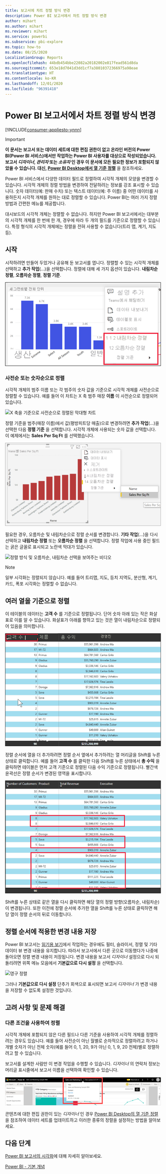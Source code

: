 ```yaml
---
title: 보고서에 차트 정렬 방식 변경
description: Power BI 보고서에서 차트 정렬 방식 변경
author: mihart
ms.author: mihart
ms.reviewer: mihart
ms.service: powerbi
ms.subservice: pbi-explore
ms.topic: how-to
ms.date: 08/25/2020
LocalizationGroup: Reports
ms.openlocfilehash: 44bdb454bbe22082a20182002e817fead561d8da
ms.sourcegitcommit: 653e18d7041d3dd1cf7a38010372366975a98eae
ms.translationtype: HT
ms.contentlocale: ko-KR
ms.lasthandoff: 12/01/2020
ms.locfileid: "96391418"
---
```

# <a name="change-how-a-chart-is-sorted-in-a-power-bi-report"></a>Power BI 보고서에서 차트 정렬 방식 변경

[!INCLUDE[consumer-appliesto-ynnn](../includes/consumer-appliesto-ynnn.md)]


> [!IMPORTANT]
> **이 문서는 보고서 또는 데이터 세트에 대한 편집 권한이 없고 온라인 버전의 Power BI(Power BI 서비스)에서만 작업하는 Power BI 사용자를 대상으로 작성되었습니다. 보고서 *디자이너*, *관리자* 또는 *소유자* 인 경우 이 문서에 모든 필요한 정보가 포함되지 않았을 수 있습니다. 대신, [Power BI Desktop에서 열 기준 정렬](../create-reports/desktop-sort-by-column.md)** 을 참조하세요.

Power BI 서비스에서 다양한 데이터 필드로 정렬하여 시각적 개체의 모양을 변경할 수 있습니다. 시각적 개체의 정렬 방법을 변경하여 전달하려는 정보를 강조 표시할 수 있습니다. 숫자 데이터(예: 판매 수치) 또는 텍스트 데이터(예: 주 이름) 중 어떤 데이터를 사용하든지 시각적 개체를 원하는 대로 정렬할 수 있습니다. Power BI는 여러 가지 정렬 방법과 간편한 메뉴를 제공합니다. 

대시보드의 시각적 개체는 정렬할 수 없습니다. 하지만 Power BI 보고서에서는 대부분의 시각적 개체를 한 번에 한 개, 경우에 따라 두 개의 필드를 기준으로 정렬할 수 있습니다. 특정 형식의 시각적 개체에는 정렬을 전혀 사용할 수 없습니다(트리 맵, 계기, 지도 등). 

## <a name="get-started"></a>시작

시작하려면 만들어 두었거나 공유해 둔 보고서를 엽니다. 정렬할 수 있는 시각적 개체를 선택하고 **추가 작업**(...)을 선택합니다.  정렬에 대해 세 가지 옵션이 있습니다. **내림차순 정렬**, **오름차순 정렬**, **정렬 기준**. 
    

![Y축을 기준으로 사전순으로 정렬된 막대형 차트](media/end-user-change-sort/power-bi-actions.png)

### <a name="sort-alphabetically-or-numerically"></a>사전순 또는 숫자순으로 정렬

시각적 개체의 범주 이름 또는 각 범주의 숫자 값을 기준으로 시각적 개체를 사전순으로 정렬할 수 있습니다. 예를 들어 이 차트는 X 축 범주 매장 **이름** 이 사전순으로 정렬되어 있습니다.

![X 축을 기준으로 사전순으로 정렬된 막대형 차트](media/end-user-change-sort/powerbi-sort-category.png)

정렬 기준을 범주(매장 이름)에서 값(평방피트당 매출)으로 변경하려면 **추가 작업**(...)을 선택한 다음 **정렬 기준** 을 선택합니다. 시각적 개체에 사용되는 숫자 값을 선택합니다.  이 예제에서는 **Sales Per Sq Ft** 를 선택했습니다.

![정렬 기준 및 값 선택을 보여 주는 스크린샷](media/end-user-change-sort/power-bi-sort-value.png)

필요한 경우, 오름차순 및 내림차순으로 정렬 순서를 변경합니다.  **기타 작업**(...)을 다시 선택하고 **내림차순 정렬** 또는 **오름차순 정렬** 을 선택합니다. 정렬 작업에 사용 중인 필드는 굵은 글꼴로 표시되고 노란색 막대가 있습니다.

   ![정렬 방식 및 오름차순, 내림차순 선택을 보여주는 비디오](media/end-user-change-sort/sort.gif)

> [!NOTE]
> 일부 시각화는 정렬되지 않습니다. 예를 들어 트리맵, 지도, 등치 지역도, 분산형, 계기, 카드, 폭포 시각화는 정렬할 수 없습니다.

## <a name="sorting-by-multiple-columns"></a>여러 열을 기준으로 정렬
이 테이블의 데이터는 **고객 수** 를 기준으로 정렬됩니다.  단어 숫자 아래 있는 작은 화살표로 이를 알 수 있습니다. 화살표가 아래를 향하고 있는 것은 열이 내림차순으로 정렬되어 있음을 의미합니다.

![정렬에 사용되는 첫 번째 열을 보여 주는 스크린샷](media/end-user-change-sort/power-bi-sort-column.png)


정렬 순서에 열을 더 추가하려면 정렬 순서 옆에서 추가하려는 열 머리글을 Shift를 누른 상태로 클릭합니다. 예를 들어 **고객 수** 를 클릭한 다음 Shift를 누른 상태에서 **총 수익** 을 클릭하면 테이블은 먼저 고객 기준으로 정렬된 다음 수익 기준으로 정렬됩니다. 빨간색 윤곽선은 정렬 순서가 변경된 영역을 표시합니다.

![정렬에 사용되는 두 번째 열을 보여 주는 스크린샷](media/end-user-change-sort/power-bi-sort-second.png)

Shift를 누른 상태로 같은 열을 다시 클릭하면 해당 열의 정렬 방향(오름차순, 내림차순)이 변경됩니다. 또한 이전에 정렬 순서에 추가한 열을 Shift를 누른 상태로 클릭하면 해당 열이 정렬 순서의 뒤로 이동합니다.


## <a name="saving-changes-you-make-to-sort-order"></a>정렬 순서에 적용한 변경 내용 저장
Power BI 보고서는 [읽기용 보기](end-user-reading-view.md)에서 작업하는 경우에도 필터, 슬라이서, 정렬 및 기타 데이터 뷰 변경 내용을 유지합니다. 따라서 보고서에서 다른 곳으로 이동했다가 나중에 돌아오면 정렬 변경 내용이 저장됩니다.  변경 내용을 보고서 *디자이너* 설정으로 다시 되돌리려면 위쪽 메뉴 모음에서 **기본값으로 다시 설정** 을 선택합니다. 

![영구 정렬](media/end-user-change-sort/power-bi-reset.png)

그러나 **기본값으로 다시 설정** 단추가 회색으로 표시되면 보고서 *디자이너* 가 변경 내용을 저장할 수 없도록 설정한 것입니다.

<a name="other"></a>
## <a name="considerations-and-troubleshooting"></a>고려 사항 및 문제 해결

### <a name="sorting-using-other-criteria"></a>다른 조건을 사용하여 정렬
시각적 개체에 포함되지 않은 다른 필드나 다른 기준을 사용하여 시각적 개체를 정렬하려는 경우도 있습니다.  예를 들어 사전순이 아닌 월별로 순차적으로 정렬하려고 하거나 개별 숫자가 아닌 전체 숫자(예를 들어 0, 1, 20, 9가 아닌 0, 1, 9, 20 전체)별로 정렬하려고 할 수 있습니다.  

보고서를 설계한 사람만 이 변경 작업을 수행할 수 있습니다. *디자이너* 의 연락처 정보는 머리글 표시줄에서 보고서 이름을 선택하여 확인할 수 있습니다.

![연락처 정보를 표시하는 드롭다운](media/end-user-change-sort/power-bi-header.png)

콘텐츠에 대한 편집 권한이 있는 *디자이너* 인 경우 [Power BI Desktop의 열 기준 정렬](../create-reports/desktop-sort-by-column.md)을 참조하여 데이터 세트를 업데이트하고 이러한 종류의 정렬을 설정하는 방법을 알아보세요.

## <a name="next-steps"></a>다음 단계
[Power BI 보고서의 시각화](end-user-visualizations.md)에 대해 자세히 알아보세요.

[Power BI - 기본 개념](end-user-basic-concepts.md)
